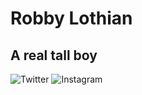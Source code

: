 # Robby Lothian
## A real tall boy

![Twitter](Twitter.com/robby_lothian)  ![Instagram](Instagram.com/r___________l)
